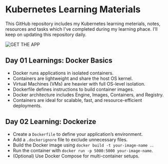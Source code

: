 # Kubernetes Learning Materials
This GitHub repository includes my Kubernetes learning meterials, notes, resources and tasks which I've completed during my learning phace. I'll keep on updating this repository daily.

![GET THE APP](https://github.com/user-attachments/assets/0025f416-c53f-4fc0-8e9e-f9531284dd8c)

## Day 01 Learnings: Docker Basics

* Docker runs applications in isolated containers.
* Containers are lightweight and share the host OS kernel.
* Virtual Machines (VMs) are heavier with full OS-level isolation.
* Dockerfile defines instructions to build container images.
* Docker architecture includes Engine, Images, Containers, and Registry.
* Containers are ideal for scalable, fast, and resource-efficient deployments.

## Day 02 Learning: Dockerize
- Create a `Dockerfile` to define your application’s environment.
- Add a `.dockerignore` file to exclude unnecessary files.
- Build the Docker image using `docker build -t your-image-name .`.
- Run the container with `docker run -p 5000:5000 your-image-name`.
- (Optional) Use Docker Compose for multi-container setups.
